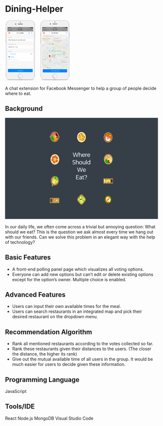 # Dining-Helper

<img src="https://github.com/shengzheyang/Dining-Helper/blob/master/images/01.png" width="100" height="200">&ensp;&ensp;<img src="https://github.com/shengzheyang/Dining-Helper/blob/master/images/02.png" width="100" height="200">

A chat extension for Facebook Messenger to help a group of people decide where to eat.

## Background
<p align="center">
<img src="https://github.com/shengzheyang/Dining-Helper/blob/master/images/wswe2.png" height="333">
</p>
In our daily life, we often come across a trivial but annoying question: What should we eat? This is the question we ask almost every time we hang out with our friends. Can we solve this problem in an elegant way with the help of technology?

## Basic Features
- A front-end polling panel page which visualizes all voting options.
- Everyone can add new options but can’t edit or delete existing options except for the option’s owner. Multiple choice is enabled. 

## Advanced Features
- Users can input their own available times for the meal.
- Users can search restaurants in an integrated map and pick their desired restaurant on the dropdown menu.

## Recommendation Algorithm
- Rank all mentioned restaurants according to the votes collected so far.
- Rank these restaurants given their distances to the users. (The closer the distance, the higher its rank)
- Give out the mutual available time of all users in the group.
It would be much easier for users to decide given these information. 

## Programming Language
JavaScript

## Tools/IDE
React    Node.js    MongoDB    Visual Studio Code
